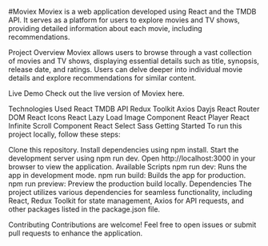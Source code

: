 #Moviex
Moviex is a web application developed using React and the TMDB API. It serves as a platform for users to explore movies and TV shows, providing detailed information about each movie, including recommendations.

Project Overview
Moviex allows users to browse through a vast collection of movies and TV shows, displaying essential details such as title, synopsis, release date, and ratings. Users can delve deeper into individual movie details and explore recommendations for similar content.

Live Demo
Check out the live version of Moviex here.

Technologies Used
React
TMDB API
Redux Toolkit
Axios
Dayjs
React Router DOM
React Icons
React Lazy Load Image Component
React Player
React Infinite Scroll Component
React Select
Sass
Getting Started
To run this project locally, follow these steps:

Clone this repository.
Install dependencies using npm install.
Start the development server using npm run dev.
Open http://localhost:3000 in your browser to view the application.
Available Scripts
npm run dev: Runs the app in development mode.
npm run build: Builds the app for production.
npm run preview: Preview the production build locally.
Dependencies
The project utilizes various dependencies for seamless functionality, including React, Redux Toolkit for state management, Axios for API requests, and other packages listed in the package.json file.

Contributing
Contributions are welcome! Feel free to open issues or submit pull requests to enhance the application.
